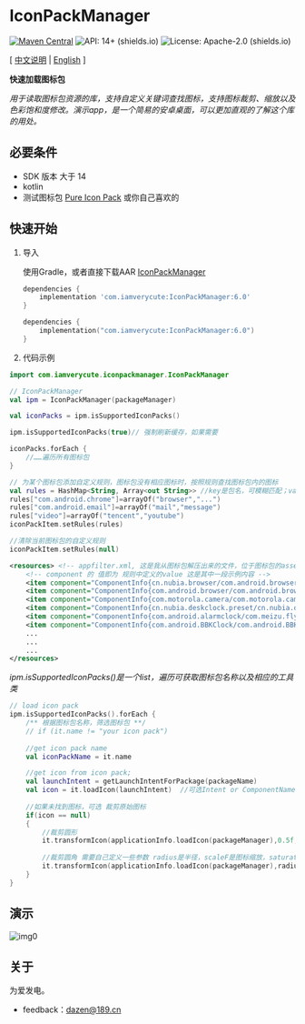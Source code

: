 # IconPackManager
[![Maven Central](https://img.shields.io/maven-central/v/com.iamverycute/IconPackManager.svg?label=Maven%20Central)](https://central.sonatype.com/artifact/com.iamverycute/IconPackManager/) ![API: 14+ (shields.io)](https://img.shields.io/badge/API-14+-green) ![License: Apache-2.0 (shields.io)](https://img.shields.io/badge/license-Apache--2.0-brightgreen)

[ [中文说明](#) | [English](README.md) ]

**快速加载图标包**

*用于读取图标包资源的库，支持自定义关键词查找图标，支持图标裁剪、缩放以及色彩饱和度修改。演示app，是一个简易的安卓桌面，可以更加直观的了解这个库的用处。*

## 必要条件
+ SDK 版本 大于 14
+ kotlin
+ 测试图标包 [Pure Icon Pack](https://www.coolapk.com/apk/me.morirain.dev.iconpack.pure) 或你自己喜欢的

## 快速开始

1. 导入

    使用Gradle，或者直接下载AAR [IconPackManager](https://github.com/lalakii/IconPackManager/releases)

    ```groovy
    dependencies {
        implementation 'com.iamverycute:IconPackManager:6.0'
    }
    ```
    ```kotlin
    dependencies {
        implementation("com.iamverycute:IconPackManager:6.0") 
    }
    ```

2. 代码示例

```kotlin
import com.iamverycute.iconpackmanager.IconPackManager

// IconPackManager
val ipm = IconPackManager(packageManager)

val iconPacks = ipm.isSupportedIconPacks()

ipm.isSupportedIconPacks(true)// 强制刷新缓存，如果需要

iconPacks.forEach {
    //……遍历所有图标包
}

// 为某个图标包添加自定义规则，图标包没有相应图标时，按照规则查找图标包内的图标
val rules = HashMap<String, Array<out String>> //key是包名，可模糊匹配；value是需要匹配的应用图标包名，可模糊匹配，支持多个参数
rules["com.android.chrome"]=arrayOf("browser","...")
rules["com.android.email"]=arrayOf("mail","message")
rules["video"]=arrayOf("tencent","youtube")
iconPackItem.setRules(rules)

//清除当前图标包的自定义规则
iconPackItem.setRules(null)
```
```xml
<resources> <!-- appfilter.xml, 这是我从图标包解压出来的文件，位于图标包的assets目录 -->
    <!-- component 的 值即为 规则中定义的value 这是其中一段示例内容 -->
    <item component="ComponentInfo{cn.nubia.browser/com.android.browser.BrowserLauncher}" drawable="browser"/>
    <item component="ComponentInfo{com.android.browser/com.android.browser.BrowserActivity}" drawable="browser"/>
    <item component="ComponentInfo{com.motorola.camera/com.motorola.camera.Camera}" drawable="camera_2"/>
    <item component="ComponentInfo{cn.nubia.deskclock.preset/cn.nubia.deskclock.DeskClock}" drawable="clock"/>
    <item component="ComponentInfo{com.android.alarmclock/com.meizu.flyme.alarmclock.DeskClock}" drawable="flyme_clock"/>
    <item component="ComponentInfo{com.android.BBKClock/com.android.BBKClock.Timer}" drawable="clock"/>
    ...
    ...
    ...
</resources>
```
*ipm.isSupportedIconPacks()是一个list，遍历可获取图标包名称以及相应的工具类*
```kotlin
// load icon pack
ipm.isSupportedIconPacks().forEach {
    /** 根据图标包名称，筛选图标包 **/
    // if (it.name != "your icon pack")
    
    //get icon pack name
    val iconPackName = it.name

    //get icon from icon pack; 
    val launchIntent = getLaunchIntentForPackage(packageName)
    val icon = it.loadIcon(launchIntent)  //可选Intent or ComponentName or ApplicationInfo
    
    //如果未找到图标，可选 裁剪原始图标
    if(icon == null)
    {
        //裁剪圆形
        it.transformIcon(applicationInfo.loadIcon(packageManager),0.5f,scaleF,saturation)
        
        //裁剪圆角 需要自己定义一些参数 radius是半径，scaleF是图标缩放，saturation是色彩饱和度。Float可变类型参数，默认值为1f
        it.transformIcon(applicationInfo.loadIcon(packageManager),radius,scaleF,saturation)
    }
}
```

## 演示

![img0](https://cdn.jsdelivr.net/gh/lalakii/IconPackManager/video/demo.gif?v=6)

## 关于

为爱发电。

+ feedback：dazen@189.cn

